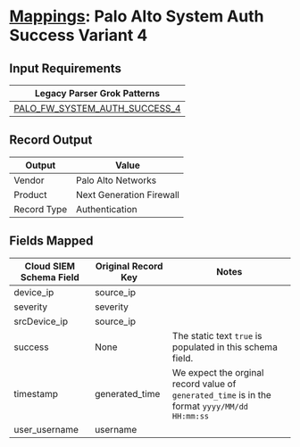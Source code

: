 # [Mappings](README.md): Palo Alto System Auth Success Variant 4

## Input Requirements

|Legacy Parser Grok Patterns|
|-------------|
|[PALO_FW_SYSTEM_AUTH_SUCCESS_4](../legacy_parsers/PALO_FW_SYSTEM_AUTH_SUCCESS_4.md)|

## Record Output

|Output|Value|
|------|-----|
|Vendor|Palo Alto Networks|
|Product|Next Generation Firewall|
|Record Type|Authentication|

## Fields Mapped

|Cloud SIEM Schema Field|Original Record Key|Notes|
|-----------------------|-------------------|-----|
|device_ip|source_ip||
|severity|severity||
|srcDevice_ip|source_ip||
|success|None|The static text `true` is populated in this schema field.|
|timestamp|generated_time|We expect the orginal record value of `generated_time` is in the format `yyyy/MM/dd HH:mm:ss`|
|user_username|username||


